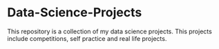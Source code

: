 # Data-Science-Projects
This repository is a collection of my data science projects. This projects include competitions, self practice and real life projects.
